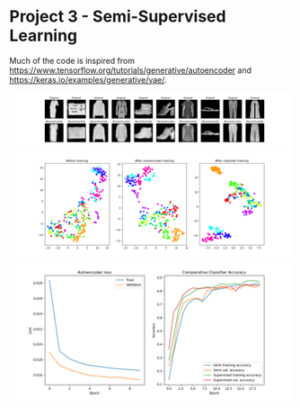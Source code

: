 # Project 3 - Semi-Supervised Learning

Much of the code is inspired from https://www.tensorflow.org/tutorials/generative/autoencoder and https://keras.io/examples/generative/vae/.

![](images/autoencoder_reconstructions.png)
![](images/latent_vector_clusters.png)
![](images/loss_and_accuracy.png)
